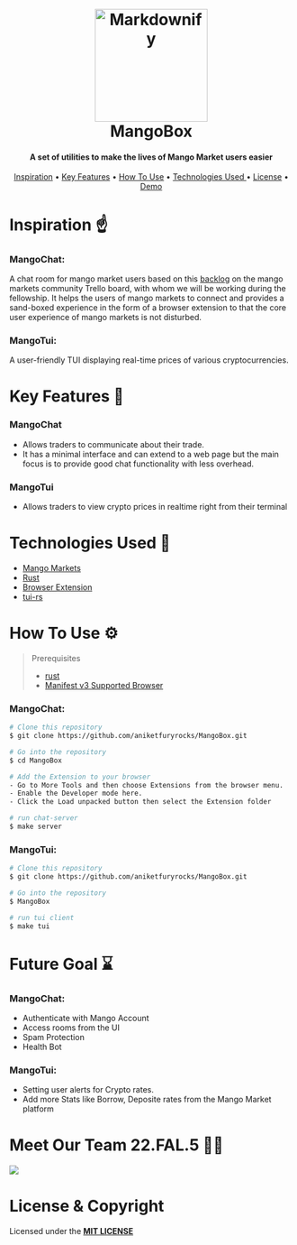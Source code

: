<h1 align="center">
  <br>
  <img src="https://github.com/aniketfuryrocks/mlh-orientation-hackathon-fall-2022/blob/main/extension/images/mango.png" alt="Markdownify" width="200"></a>
  <br style="font-size:300%;">
   MangoBox
  <br>
</h1>

<h4 align="center">A set of utilities to make the lives of Mango Market users easier</h4>

<p align="center">
  <a href="#inspiration-">Inspiration</a> •
  <a href="#key-features-">Key Features</a> •
  <a href="#how-to-use-">How To Use</a> •
  <a href="#technologies-used-">Technologies Used </a> •
  <a href="#license--copyright">License</a> •
  <a href="https://www.youtube.com/watch?v=I1sbMoO2CKQ">Demo</a>
</p>

# Inspiration ☝

### MangoChat:

A chat room for mango market users based on this [backlog](https://trello.com/c/n2HgLkvt/102-%F0%9F%91%B9-trollbox) on the mango markets community Trello board, with whom we will be working during the fellowship. It helps the users of mango markets to connect and provides a sand-boxed experience in the form of a browser extension to that the core user experience of mango markets is not disturbed.

### MangoTui:

A user-friendly TUI displaying real-time prices of various cryptocurrencies.

# Key Features 🔑

### MangoChat

- Allows traders to communicate about their trade.
- It has a minimal interface and can extend to a web page but the main focus is to provide good chat functionality with less overhead.

### MangoTui

- Allows traders to view crypto prices in realtime right from their terminal

# Technologies Used 🤵

- [Mango Markets](https://github.com/blockworks-foundation/mango-v3)
- [Rust](https://www.rust-lang.org/)
- [Browser Extension](https://developer.chrome.com/docs/extensions/)
- [tui-rs](https://github.com/fdehau/tui-rs)

# How To Use ⚙

> Prerequisites
>
> - [rust](https://www.rust-lang.org/tools/install)
> - [Manifest v3 Supported Browser](https://extensionworkshop.com/documentation/develop/manifest-v3-migration-guide/)

### MangoChat:

```bash
# Clone this repository
$ git clone https://github.com/aniketfuryrocks/MangoBox.git

# Go into the repository
$ cd MangoBox

# Add the Extension to your browser
- Go to More Tools and then choose Extensions from the browser menu.
- Enable the Developer mode here.
- Click the Load unpacked button then select the Extension folder

# run chat-server
$ make server

```

### MangoTui:

```bash
# Clone this repository
$ git clone https://github.com/aniketfuryrocks/MangoBox.git

# Go into the repository
$ MangoBox

# run tui client
$ make tui

```

# Future Goal ⌛

### MangoChat:

- Authenticate with Mango Account
- Access rooms from the UI
- Spam Protection
- Health Bot

### MangoTui:

- Setting user alerts for Crypto rates.
- Add more Stats like Borrow, Deposite rates from the Mango Market platform

# Meet Our Team 22.FAL.5 🙋🏻

<a href="https://github.com/aniketfuryrocks/mlh-orientation-hackathon-fall-2022/graphs/contributors">
  <img src="https://contrib.rocks/image?repo=aniketfuryrocks/mlh-orientation-hackathon-fall-2022" />
</a>

# License & Copyright

Licensed under the **[MIT LICENSE](LICENSE)**
